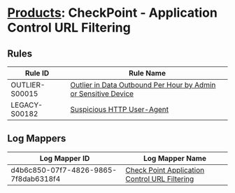 # [Products](README.md): CheckPoint - Application Control URL Filtering

## Rules

|Rule ID|Rule Name|
|----|----|
|OUTLIER-S00015|[Outlier in Data Outbound Per Hour by Admin or Sensitive Device](../rules/OUTLIER-S00015.md)|
|LEGACY-S00182|[Suspicious HTTP User-Agent](../rules/LEGACY-S00182.md)|


## Log Mappers

|Log Mapper ID|Log Mapper Name|
|----|----|
|d4b6c850-07f7-4826-9865-7f8dab6318f4|[Check Point Application Control URL Filtering](../mappings/d4b6c850-07f7-4826-9865-7f8dab6318f4.md)|


